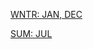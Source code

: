 [WNTR: JAN, DEC](https://r3dbabyvamp.github.io/Paula-s-Website/Years/2023/JAN1-3)

[SUM: JUL](https://r3dbabyvamp.github.io/Paula-s-Website/Years/2023/Summer/index)
